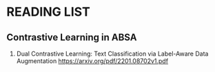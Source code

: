 # READING LIST

## Contrastive Learning in ABSA
1. Dual Contrastive Learning: Text Classification via Label-Aware Data Augmentation https://arxiv.org/pdf/2201.08702v1.pdf

